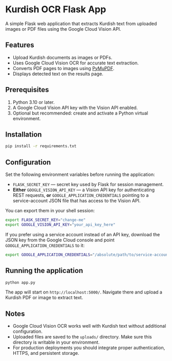 # Kurdish OCR Flask App

A simple Flask web application that extracts Kurdish text from uploaded images or PDF files using the Google Cloud Vision API.

## Features

- Upload Kurdish documents as images or PDFs.
- Uses Google Cloud Vision OCR for accurate text extraction.
- Converts PDF pages to images using [PyMuPDF](https://pymupdf.readthedocs.io/).
- Displays detected text on the results page.

## Prerequisites

1. Python 3.10 or later.
2. A Google Cloud Vision API key with the Vision API enabled.
3. Optional but recommended: create and activate a Python virtual environment.

## Installation

```bash
pip install -r requirements.txt
```

## Configuration

Set the following environment variables before running the application:

- `FLASK_SECRET_KEY` &mdash; secret key used by Flask for session management.
- **Either** `GOOGLE_VISION_API_KEY` &mdash; a Vision API key for authenticating REST requests, **or**
  `GOOGLE_APPLICATION_CREDENTIALS` pointing to a service-account JSON file that has access to the
  Vision API.

You can export them in your shell session:

```bash
export FLASK_SECRET_KEY="change-me"
export GOOGLE_VISION_API_KEY="your_api_key_here"
```

If you prefer using a service account instead of an API key, download the JSON key from the Google
Cloud console and point `GOOGLE_APPLICATION_CREDENTIALS` to it:

```bash
export GOOGLE_APPLICATION_CREDENTIALS="/absolute/path/to/service-account.json"
```

## Running the application

```bash
python app.py
```

The app will start on `http://localhost:5000/`. Navigate there and upload a Kurdish PDF or image to extract text.

## Notes

- Google Cloud Vision OCR works well with Kurdish text without additional configuration.
- Uploaded files are saved to the `uploads/` directory. Make sure this directory is writable in your environment.
- For production deployments you should integrate proper authentication, HTTPS, and persistent storage.
